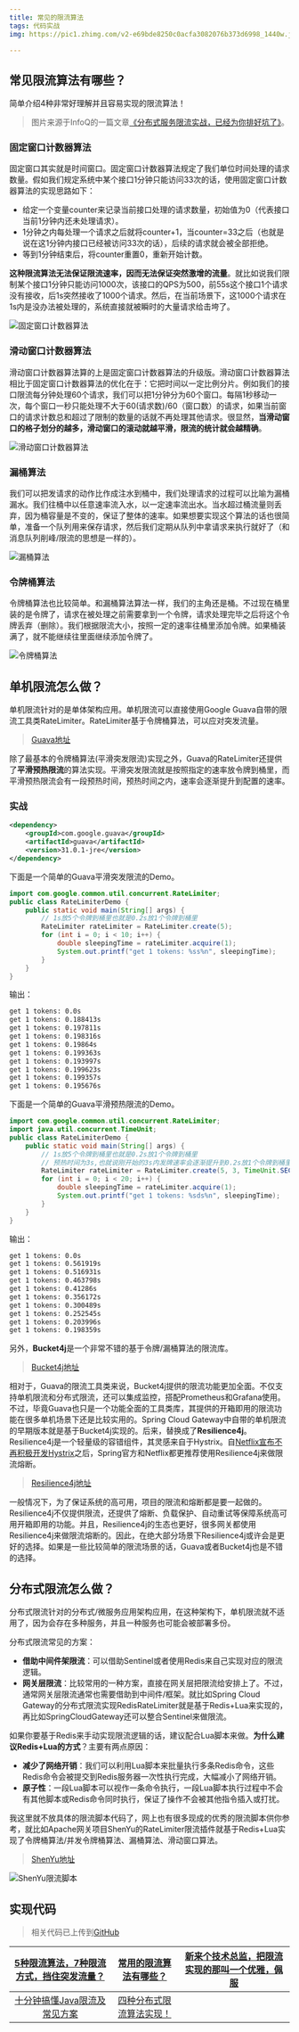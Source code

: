 ```yaml
---
title: 常见的限流算法
tags: 代码实战
img: https://pic1.zhimg.com/v2-e69bde8250c0acfa3082076b373d6998_1440w.jpg

---
```


## 常见限流算法有哪些？

简单介绍4种非常好理解并且容易实现的限流算法！

> 图片来源于InfoQ的一篇文章[《分布式服务限流实战，已经为你排好坑了》](https://www.infoq.cn/article/Qg2tX8fyw5Vt-f3HH673)。


### 固定窗口计数器算法

固定窗口其实就是时间窗口。固定窗口计数器算法规定了我们单位时间处理的请求数量。假如我们规定系统中某个接口1分钟只能访问33次的话，使用固定窗口计数器算法的实现思路如下：

- 给定一个变量counter来记录当前接口处理的请求数量，初始值为0（代表接口当前1分钟内还未处理请求）。
- 1分钟之内每处理一个请求之后就将counter+1，当counter=33之后（也就是说在这1分钟内接口已经被访问33次的话），后续的请求就会被全部拒绝。
- 等到1分钟结束后，将counter重置0，重新开始计数。

**这种限流算法无法保证限流速率，因而无法保证突然激增的流量**。就比如说我们限制某个接口1分钟只能访问1000次，该接口的QPS为500，前55s这个接口1个请求没有接收，后1s突然接收了1000个请求。然后，在当前场景下，这1000个请求在1s内是没办法被处理的，系统直接就被瞬时的大量请求给击垮了。

![固定窗口计数器算法](https://static001.infoq.cn/resource/image/8d/15/8ded7a2b90e1482093f92fff555b3615.png)

### 滑动窗口计数器算法

滑动窗口计数器算法算的上是固定窗口计数器算法的升级版。滑动窗口计数器算法相比于固定窗口计数器算法的优化在于：它把时间以一定比例分片。例如我们的接口限流每分钟处理60个请求，我们可以把1分钟分为60个窗口。每隔1秒移动一次，每个窗口一秒只能处理不大于60(请求数)/60（窗口数）的请求，如果当前窗口的请求计数总和超过了限制的数量的话就不再处理其他请求。很显然，**当滑动窗口的格子划分的越多，滑动窗口的滚动就越平滑，限流的统计就会越精确**。

![滑动窗口计数器算法](https://static001.infoq.cn/resource/image/ae/15/ae4d3cd14efb8dc7046d691c90264715.png)

### 漏桶算法

我们可以把发请求的动作比作成注水到桶中，我们处理请求的过程可以比喻为漏桶漏水。我们往桶中以任意速率流入水，以一定速率流出水。当水超过桶流量则丢弃，因为桶容量是不变的，保证了整体的速率。如果想要实现这个算法的话也很简单，准备一个队列用来保存请求，然后我们定期从队列中拿请求来执行就好了（和消息队列削峰/限流的思想是一样的）。

![漏桶算法](https://static001.infoq.cn/resource/image/75/03/75938d1010138ce66e38c6ed0392f103.png)

### 令牌桶算法

令牌桶算法也比较简单。和漏桶算法算法一样，我们的主角还是桶。不过现在桶里装的是令牌了，请求在被处理之前需要拿到一个令牌，请求处理完毕之后将这个令牌丢弃（删除）。我们根据限流大小，按照一定的速率往桶里添加令牌。如果桶装满了，就不能继续往里面继续添加令牌了。

![令牌桶算法](https://static001.infoq.cn/resource/image/ec/93/eca0e5eaa35dac938c673fecf2ec9a93.png)

## 单机限流怎么做？

单机限流针对的是单体架构应用。单机限流可以直接使用Google Guava自带的限流工具类RateLimiter。RateLimiter基于令牌桶算法，可以应对突发流量。

> [Guava地址](https://github.com/google/guava)

除了最基本的令牌桶算法(平滑突发限流)实现之外，Guava的RateLimiter还提供了**平滑预热限流**的算法实现。平滑突发限流就是按照指定的速率放令牌到桶里，而平滑预热限流会有一段预热时间，预热时间之内，速率会逐渐提升到配置的速率。

### 实战


```xml
<dependency>
    <groupId>com.google.guava</groupId>
    <artifactId>guava</artifactId>
    <version>31.0.1-jre</version>
</dependency>
```

下面是一个简单的Guava平滑突发限流的Demo。

```java
import com.google.common.util.concurrent.RateLimiter;
public class RateLimiterDemo {
    public static void main(String[] args) {
        // 1s放5个令牌到桶里也就是0.2s放1个令牌到桶里
        RateLimiter rateLimiter = RateLimiter.create(5);
        for (int i = 0; i < 10; i++) {
            double sleepingTime = rateLimiter.acquire(1);
            System.out.printf("get 1 tokens: %ss%n", sleepingTime);
        }
    }
}
```

输出：


```bash
get 1 tokens: 0.0s
get 1 tokens: 0.188413s
get 1 tokens: 0.197811s
get 1 tokens: 0.198316s
get 1 tokens: 0.19864s
get 1 tokens: 0.199363s
get 1 tokens: 0.193997s
get 1 tokens: 0.199623s
get 1 tokens: 0.199357s
get 1 tokens: 0.195676s
```

下面是一个简单的Guava平滑预热限流的Demo。


```java
import com.google.common.util.concurrent.RateLimiter;
import java.util.concurrent.TimeUnit;
public class RateLimiterDemo {
    public static void main(String[] args) {
        // 1s放5个令牌到桶里也就是0.2s放1个令牌到桶里
        // 预热时间为3s,也就说刚开始的3s内发牌速率会逐渐提升到0.2s放1个令牌到桶里
        RateLimiter rateLimiter = RateLimiter.create(5, 3, TimeUnit.SECONDS);
        for (int i = 0; i < 20; i++) {
            double sleepingTime = rateLimiter.acquire(1);
            System.out.printf("get 1 tokens: %sds%n", sleepingTime);
        }
    }
}
```

输出：

```bash
get 1 tokens: 0.0s
get 1 tokens: 0.561919s
get 1 tokens: 0.516931s
get 1 tokens: 0.463798s
get 1 tokens: 0.41286s
get 1 tokens: 0.356172s
get 1 tokens: 0.300489s
get 1 tokens: 0.252545s
get 1 tokens: 0.203996s
get 1 tokens: 0.198359s
```

另外，**Bucket4j**是一个非常不错的基于令牌/漏桶算法的限流库。

> [Bucket4j地址](https://github.com/vladimir-bukhtoyarov/bucket4j)

相对于，Guava的限流工具类来说，Bucket4j提供的限流功能更加全面。不仅支持单机限流和分布式限流，还可以集成监控，搭配Prometheus和Grafana使用。不过，毕竟Guava也只是一个功能全面的工具类库，其提供的开箱即用的限流功能在很多单机场景下还是比较实用的。Spring Cloud Gateway中自带的单机限流的早期版本就是基于Bucket4j实现的。后来，替换成了**Resilience4j**。Resilience4j是一个轻量级的容错组件，其灵感来自于Hystrix。自[Netflix宣布不再积极开发Hystrix](https://github.com/Netflix/Hystrix/commit/a7df971cbaddd8c5e976b3cc5f14013fe6ad00e6)之后，Spring官方和Netflix都更推荐使用Resilience4j来做限流熔断。

> [Resilience4j地址](https://github.com/resilience4j/resilience4j)

一般情况下，为了保证系统的高可用，项目的限流和熔断都是要一起做的。Resilience4j不仅提供限流，还提供了熔断、负载保护、自动重试等保障系统高可用开箱即用的功能。并且，Resilience4j的生态也更好，很多网关都使用Resilience4j来做限流熔断的。因此，在绝大部分场景下Resilience4j或许会是更好的选择。如果是一些比较简单的限流场景的话，Guava或者Bucket4j也是不错的选择。

## 分布式限流怎么做？

分布式限流针对的分布式/微服务应用架构应用，在这种架构下，单机限流就不适用了，因为会存在多种服务，并且一种服务也可能会被部署多份。

分布式限流常见的方案：

- **借助中间件架限流**：可以借助Sentinel或者使用Redis来自己实现对应的限流逻辑。
- **网关层限流**：比较常用的一种方案，直接在网关层把限流给安排上了。不过，通常网关层限流通常也需要借助到中间件/框架。就比如Spring Cloud Gateway的分布式限流实现RedisRateLimiter就是基于Redis+Lua来实现的，再比如SpringCloudGateway还可以整合Sentinel来做限流。

如果你要基于Redis来手动实现限流逻辑的话，建议配合Lua脚本来做。**为什么建议Redis+Lua的方式**？主要有两点原因：

- **减少了网络开销**：我们可以利用Lua脚本来批量执行多条Redis命令，这些Redis命令会被提交到Redis服务器一次性执行完成，大幅减小了网络开销。
- **原子性**：一段Lua脚本可以视作一条命令执行，一段Lua脚本执行过程中不会有其他脚本或Redis命令同时执行，保证了操作不会被其他指令插入或打扰。

我这里就不放具体的限流脚本代码了，网上也有很多现成的优秀的限流脚本供你参考，就比如Apache网关项目ShenYu的RateLimiter限流插件就基于Redis+Lua实现了令牌桶算法/并发令牌桶算法、漏桶算法、滑动窗口算法。

> [ShenYu地址](https://github.com/apache/incubator-shenyu)

![ShenYu限流脚本](https://oss.javaguide.cn/github/javaguide/csdn/e1e2a75f489e4854990dabe3b6cec522.jpg)

## 实现代码

> 相关代码已上传到[GitHub](https://github.com/xmxe/demo/tree/master/study-demo/src/main/java/com/xmxe/algorithm/limit)

| [5种限流算法，7种限流方式，挡住突发流量？](https://mp.weixin.qq.com/s/xNvBdI99fKOsMFdoNC4K3w) | [常用的限流算法有哪些？](https://mp.weixin.qq.com/s/gsBl3J6iUEChODowLU9vjw) | [新来个技术总监，把限流实现的那叫一个优雅，佩服](https://mp.weixin.qq.com/s/lSrFOBZHSlneNUh_tnfxjg) |
| :----------------------------------------------------------: | :----------------------------------------------------------: | :----------------------------------------------------------: |
| [十分钟搞懂Java限流及常见方案](https://mp.weixin.qq.com/s/i93_jSf43FcN0aQ9hY8WnQ) | [四种分布式限流算法实现！](https://mp.weixin.qq.com/s/BRQfsbhFjSpl_MH7E-eZYQ) |                                                              |
